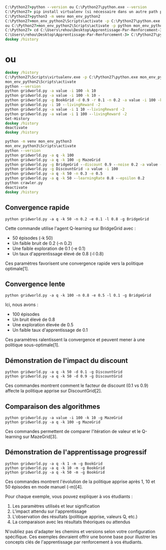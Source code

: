 ```cmd
C:\Python27>python --version ou C:\Python27\python.exe --version
C:\Python27> pip install virtualenv (si nécessaire dans un autre path pas dans celui de python2)
C:\Python27>python3 -m venv mon_env_python2
C:\Python27>mon_env_python2\Scripts\activate -p C:\Python27\python.exe mon_env_python2
ou C:\Python27>mon_env_python2\Scripts\activate -p python mon_env_python2
C:\Python27> cd C:\Users\rehou\Desktop\Apprentissage-Par-Renforcement-3
C:\Users\rehou\Desktop\Apprentissage-Par-Renforcement-3> C:\Python27\python.exe gridworld.py -a value -i 100 -k 10
doskey /history
```



# ou

```cmd
doskey /history
C:\Python27\Scripts\virtualenv.exe -p C:\Python27\python.exe mon_env_python2
mon_env_python2\Scripts\activate
python --version
python gridworld.py -a value -i 100 -k 10
python gridworld.py -a value -i 100 -k 10 -
python gridworld.py -g BookGrid -d 0.9 -r 0.1 -n 0.2 -a value -i 100 -k 10
python gridworld.py -i 10 --livingReward -2
python gridworld.py -a value -i 1 10 --livingReward -2
python gridworld.py -a value -i 1 100 --livingReward -2
Get-History
doskey /history
deactivate
doskey /history
```

```cmd
python -m venv mon_env_python3
mon_env_python3\Scripts\activate
python --version
python gridworld.py -a q -k 100 
python gridworld.py -a q -k 100 -g MazeGrid
python gridworld.py -g BridgeGrid --discount 0.9 --noise 0.2 -a value -i 100
python gridworld.py -g DiscountGrid -a value -i 100
python gridworld.py -a q -k 50 -n 0.3 -e 0.5
python gridworld.py -a q -k 50 --learningRate 0.8 --epsilon 0.2
python crawler.py
deactivate
doskey /history
```





## Convergence rapide

```
python gridworld.py -a q -k 50 -n 0.2 -e 0.1 -l 0.8 -g BridgeGrid
```

Cette commande utilise l'agent Q-learning sur BridgeGrid avec :
- 50 épisodes (-k 50)
- Un faible bruit de 0.2 (-n 0.2) 
- Une faible exploration de 0.1 (-e 0.1)
- Un taux d'apprentissage élevé de 0.8 (-l 0.8)

Ces paramètres favorisent une convergence rapide vers la politique optimale[1].

## Convergence lente

```
python gridworld.py -a q -k 100 -n 0.8 -e 0.5 -l 0.1 -g BridgeGrid
```

Ici, nous avons :
- 100 épisodes
- Un bruit élevé de 0.8
- Une exploration élevée de 0.5 
- Un faible taux d'apprentissage de 0.1

Ces paramètres ralentissent la convergence et peuvent mener à une politique sous-optimale[1].

## Démonstration de l'impact du discount

```
python gridworld.py -a q -k 50 -d 0.1 -g DiscountGrid
python gridworld.py -a q -k 50 -d 0.9 -g DiscountGrid
```

Ces commandes montrent comment le facteur de discount (0.1 vs 0.9) affecte la politique apprise sur DiscountGrid[2].

## Comparaison des algorithmes

```
python gridworld.py -a value -i 100 -k 10 -g MazeGrid
python gridworld.py -a q -k 100 -g MazeGrid
```

Ces commandes permettent de comparer l'itération de valeur et le Q-learning sur MazeGrid[3].

## Démonstration de l'apprentissage progressif

```
python gridworld.py -a q -k 1 -m -g BookGrid
python gridworld.py -a q -k 10 -m -g BookGrid
python gridworld.py -a q -k 50 -m -g BookGrid
```

Ces commandes montrent l'évolution de la politique apprise après 1, 10 et 50 épisodes en mode manuel (-m)[4].

Pour chaque exemple, vous pouvez expliquer à vos étudiants :
1. Les paramètres utilisés et leur signification
2. L'impact attendu sur l'apprentissage
3. L'observation des résultats (politique apprise, valeurs Q, etc.)
4. La comparaison avec les résultats théoriques ou attendus

N'oubliez pas d'adapter les chemins et versions selon votre configuration spécifique. Ces exemples devraient offrir une bonne base pour illustrer les concepts clés de l'apprentissage par renforcement à vos étudiants.



